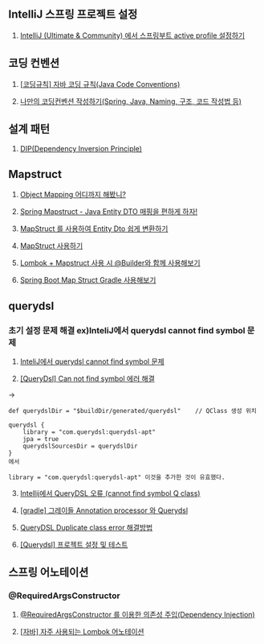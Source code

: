 ## IntelliJ 스프링 프로젝트 설정

1. [IntelliJ (Ultimate & Community) 에서 스프링부트 active profile 설정하기](https://jojoldu.tistory.com/547)

## 코딩 컨벤션

1. [[코딩규칙] 자바 코딩 규칙(Java Code Conventions)](https://myeonguni.tistory.com/1596)

2. [나만의 코딩컨벤션 작성하기(Spring, Java, Naming, 구조, 코드 작성법 등)](https://jobc.tistory.com/212)

## 설계 패턴

1. [DIP(Dependency Inversion Principle)](https://shinsunyoung.tistory.com/82)

## Mapstruct

1. [Object Mapping 어디까지 해봤니?](https://meetup.toast.com/posts/213)

2. [Spring Mapstruct - Java Entity DTO 매핑을 편하게 하자!](https://huisam.tistory.com/entry/mapStruct)

3. [MapStruct 를 사용하여 Entity Dto 쉽게 변환하기](https://dev-alxndr.tistory.com/38)

4. [MapStruct 사용하기](https://www.skyer9.pe.kr/wordpress/?p=1596)

5. [Lombok + Mapstruct 사용 시 @Builder와 함께 사용해보기](https://kuckjwi0928.tistory.com/12)

6. [Spring Boot Map Struct Gradle 사용해보기](https://shinsunyoung.tistory.com/44)

## querydsl 

### 초기 설정 문제 해결 ex)InteliJ에서 querydsl cannot find symbol 문제

1. [InteliJ에서 querydsl cannot find symbol 문제](https://dev-monkey-dugi.tistory.com/42)

2. [[QueryDsl] Can not find symbol 에러 해결](https://bgpark.tistory.com/157)

-> 
```
def querydslDir = "$buildDir/generated/querydsl"    // QClass 생성 위치

querydsl {
    library = "com.querydsl:querydsl-apt"              
    jpa = true
    querydslSourcesDir = querydslDir
}
에서

library = "com.querydsl:querydsl-apt" 이것을 추가한 것이 유효했다.

```



3. [Intellij에서 QueryDSL 오류 (cannot find symbol Q class)](https://devfoxstar.github.io/java/intellij-querydsl-error/)

4. [[gradle] 그레이들 Annotation processor 와 Querydsl](https://honeymon.io/tech/2020/07/09/gradle-annotation-processor-with-querydsl.html)

5. [QueryDSL Duplicate class error 해결방법](https://leoheo.github.io/QueryDSL_duplicate_class_error/)

6. [[Querydsl] 프로젝트 설정 및 테스트](https://jaime-note.tistory.com/67)

## 스프링 어노테이션 

### @RequiredArgsConstructor

1. [@RequiredArgsConstructor 를 이용한 의존성 주입(Dependency Injection)](https://medium.com/webeveloper/requiredargsconstructor-%EB%A5%BC-%EC%9D%B4%EC%9A%A9%ED%95%9C-%EC%9D%98%EC%A1%B4%EC%84%B1-%EC%A3%BC%EC%9E%85-dependency-injection-4f1b0ac33561)

2. [[자바] 자주 사용되는 Lombok 어노테이션](https://www.daleseo.com/lombok-popular-annotations/)